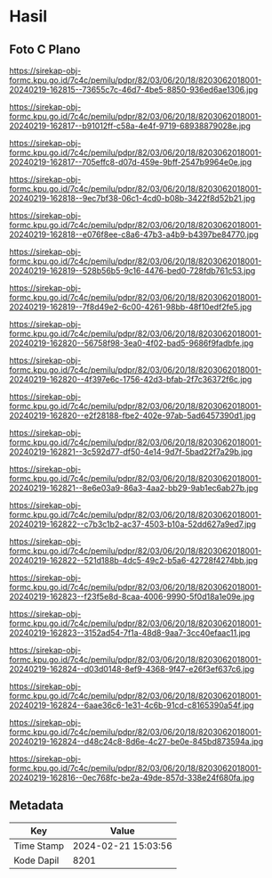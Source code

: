 # Hasil

## Foto C Plano

https://sirekap-obj-formc.kpu.go.id/7c4c/pemilu/pdpr/82/03/06/20/18/8203062018001-20240219-162815--73655c7c-46d7-4be5-8850-936ed6ae1306.jpg

https://sirekap-obj-formc.kpu.go.id/7c4c/pemilu/pdpr/82/03/06/20/18/8203062018001-20240219-162817--b91012ff-c58a-4e4f-9719-68938879028e.jpg

https://sirekap-obj-formc.kpu.go.id/7c4c/pemilu/pdpr/82/03/06/20/18/8203062018001-20240219-162817--705effc8-d07d-459e-9bff-2547b9964e0e.jpg

https://sirekap-obj-formc.kpu.go.id/7c4c/pemilu/pdpr/82/03/06/20/18/8203062018001-20240219-162818--9ec7bf38-06c1-4cd0-b08b-3422f8d52b21.jpg

https://sirekap-obj-formc.kpu.go.id/7c4c/pemilu/pdpr/82/03/06/20/18/8203062018001-20240219-162818--e076f8ee-c8a6-47b3-a4b9-b4397be84770.jpg

https://sirekap-obj-formc.kpu.go.id/7c4c/pemilu/pdpr/82/03/06/20/18/8203062018001-20240219-162819--528b56b5-9c16-4476-bed0-728fdb761c53.jpg

https://sirekap-obj-formc.kpu.go.id/7c4c/pemilu/pdpr/82/03/06/20/18/8203062018001-20240219-162819--7f8d49e2-6c00-4261-98bb-48f10edf2fe5.jpg

https://sirekap-obj-formc.kpu.go.id/7c4c/pemilu/pdpr/82/03/06/20/18/8203062018001-20240219-162820--56758f98-3ea0-4f02-bad5-9686f9fadbfe.jpg

https://sirekap-obj-formc.kpu.go.id/7c4c/pemilu/pdpr/82/03/06/20/18/8203062018001-20240219-162820--4f397e6c-1756-42d3-bfab-2f7c36372f6c.jpg

https://sirekap-obj-formc.kpu.go.id/7c4c/pemilu/pdpr/82/03/06/20/18/8203062018001-20240219-162820--e2f28188-fbe2-402e-97ab-5ad6457390d1.jpg

https://sirekap-obj-formc.kpu.go.id/7c4c/pemilu/pdpr/82/03/06/20/18/8203062018001-20240219-162821--3c592d77-df50-4e14-9d7f-5bad22f7a29b.jpg

https://sirekap-obj-formc.kpu.go.id/7c4c/pemilu/pdpr/82/03/06/20/18/8203062018001-20240219-162821--8e6e03a9-86a3-4aa2-bb29-9ab1ec6ab27b.jpg

https://sirekap-obj-formc.kpu.go.id/7c4c/pemilu/pdpr/82/03/06/20/18/8203062018001-20240219-162822--c7b3c1b2-ac37-4503-b10a-52dd627a9ed7.jpg

https://sirekap-obj-formc.kpu.go.id/7c4c/pemilu/pdpr/82/03/06/20/18/8203062018001-20240219-162822--521d188b-4dc5-49c2-b5a6-42728f4274bb.jpg

https://sirekap-obj-formc.kpu.go.id/7c4c/pemilu/pdpr/82/03/06/20/18/8203062018001-20240219-162823--f23f5e8d-8caa-4006-9990-5f0d18a1e09e.jpg

https://sirekap-obj-formc.kpu.go.id/7c4c/pemilu/pdpr/82/03/06/20/18/8203062018001-20240219-162823--3152ad54-7f1a-48d8-9aa7-3cc40efaac11.jpg

https://sirekap-obj-formc.kpu.go.id/7c4c/pemilu/pdpr/82/03/06/20/18/8203062018001-20240219-162824--d03d0148-8ef9-4368-9f47-e26f3ef637c6.jpg

https://sirekap-obj-formc.kpu.go.id/7c4c/pemilu/pdpr/82/03/06/20/18/8203062018001-20240219-162824--6aae36c6-1e31-4c6b-91cd-c8165390a54f.jpg

https://sirekap-obj-formc.kpu.go.id/7c4c/pemilu/pdpr/82/03/06/20/18/8203062018001-20240219-162824--d48c24c8-8d6e-4c27-be0e-845bd873594a.jpg

https://sirekap-obj-formc.kpu.go.id/7c4c/pemilu/pdpr/82/03/06/20/18/8203062018001-20240219-162816--0ec768fc-be2a-49de-857d-338e24f680fa.jpg


## Metadata

| Key        | Value               |
| ---------- | ------------------- |
| Time Stamp | 2024-02-21 15:03:56 |
| Kode Dapil | 8201                |



